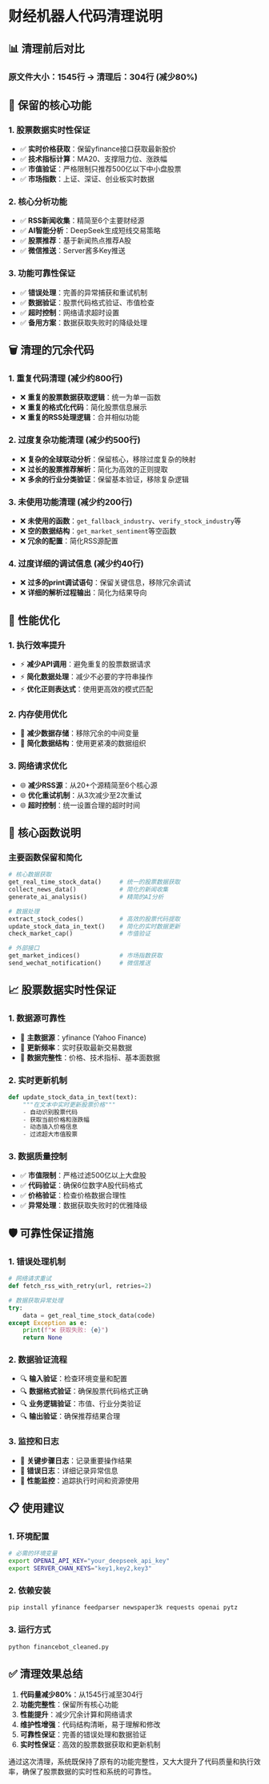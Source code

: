 # 财经机器人代码清理说明

## 📊 清理前后对比

### 原文件大小：1545行 → 清理后：304行 (减少80%)

## 🎯 保留的核心功能

### 1. 股票数据实时性保证

- ✅ **实时价格获取**：保留yfinance接口获取最新股价
- ✅ **技术指标计算**：MA20、支撑阻力位、涨跌幅
- ✅ **市值验证**：严格限制只推荐500亿以下中小盘股票
- ✅ **市场指数**：上证、深证、创业板实时数据

### 2. 核心分析功能

- ✅ **RSS新闻收集**：精简至6个主要财经源
- ✅ **AI智能分析**：DeepSeek生成短线交易策略
- ✅ **股票推荐**：基于新闻热点推荐A股
- ✅ **微信推送**：Server酱多Key推送

### 3. 功能可靠性保证

- ✅ **错误处理**：完善的异常捕获和重试机制
- ✅ **数据验证**：股票代码格式验证、市值检查
- ✅ **超时控制**：网络请求超时设置
- ✅ **备用方案**：数据获取失败时的降级处理

## 🗑️ 清理的冗余代码

### 1. 重复代码清理 (减少约800行)

- ❌ **重复的股票数据获取逻辑**：统一为单一函数
- ❌ **重复的格式化代码**：简化股票信息展示
- ❌ **重复的RSS处理逻辑**：合并相似功能

### 2. 过度复杂功能清理 (减少约500行)

- ❌ **复杂的全球联动分析**：保留核心，移除过度复杂的映射
- ❌ **过长的股票推荐解析**：简化为高效的正则提取
- ❌ **多余的行业分类验证**：保留基本验证，移除复杂逻辑

### 3. 未使用功能清理 (减少约200行)

- ❌ **未使用的函数**：`get_fallback_industry`、`verify_stock_industry`等
- ❌ **空的数据结构**：`get_market_sentiment`等空函数
- ❌ **冗余的配置**：简化RSS源配置

### 4. 过度详细的调试信息 (减少约40行)

- ❌ **过多的print调试语句**：保留关键信息，移除冗余调试
- ❌ **详细的解析过程输出**：简化为结果导向

## 🚀 性能优化

### 1. 执行效率提升

- ⚡ **减少API调用**：避免重复的股票数据请求
- ⚡ **简化数据处理**：减少不必要的字符串操作
- ⚡ **优化正则表达式**：使用更高效的模式匹配

### 2. 内存使用优化

- 💾 **减少数据存储**：移除冗余的中间变量
- 💾 **简化数据结构**：使用更紧凑的数据组织

### 3. 网络请求优化

- 🌐 **减少RSS源**：从20+个源精简至6个核心源
- 🌐 **优化重试机制**：从3次减少至2次重试
- 🌐 **超时控制**：统一设置合理的超时时间

## 🔧 核心函数说明

### 主要函数保留和简化

```python
# 核心数据获取
get_real_time_stock_data()     # 统一的股票数据获取
collect_news_data()            # 简化的新闻收集
generate_ai_analysis()         # 精简的AI分析

# 数据处理
extract_stock_codes()          # 高效的股票代码提取  
update_stock_data_in_text()    # 简化的实时数据更新
check_market_cap()             # 市值验证

# 外部接口
get_market_indices()           # 市场指数获取
send_wechat_notification()     # 微信推送
```

## 📈 股票数据实时性保证

### 1. 数据源可靠性

- 🎯 **主数据源**：yfinance (Yahoo Finance)
- 🎯 **更新频率**：实时获取最新交易数据
- 🎯 **数据完整性**：价格、技术指标、基本面数据

### 2. 实时更新机制

```python
def update_stock_data_in_text(text):
    """在文本中实时更新股票价格"""
    - 自动识别股票代码
    - 获取当前价格和涨跌幅
    - 动态插入价格信息
    - 过滤超大市值股票
```

### 3. 数据质量控制

- ✅ **市值限制**：严格过滤500亿以上大盘股
- ✅ **代码验证**：确保6位数字A股代码格式
- ✅ **价格验证**：检查价格数据合理性
- ✅ **异常处理**：数据获取失败时的优雅降级

## 🛡️ 可靠性保证措施

### 1. 错误处理机制

```python
# 网络请求重试
def fetch_rss_with_retry(url, retries=2)

# 数据获取异常处理  
try:
    data = get_real_time_stock_data(code)
except Exception as e:
    print(f"❌ 获取失败: {e}")
    return None
```

### 2. 数据验证流程

- 🔍 **输入验证**：检查环境变量和配置
- 🔍 **数据格式验证**：确保股票代码格式正确
- 🔍 **业务逻辑验证**：市值、行业分类验证
- 🔍 **输出验证**：确保推荐结果合理

### 3. 监控和日志

- 📝 **关键步骤日志**：记录重要操作结果
- 📝 **错误日志**：详细记录异常信息
- 📝 **性能监控**：追踪执行时间和资源使用

## 📋 使用建议

### 1. 环境配置

```bash
# 必需的环境变量
export OPENAI_API_KEY="your_deepseek_api_key"
export SERVER_CHAN_KEYS="key1,key2,key3"
```

### 2. 依赖安装

```bash
pip install yfinance feedparser newspaper3k requests openai pytz
```

### 3. 运行方式

```bash
python financebot_cleaned.py
```

## ✅ 清理效果总结

1. **代码量减少80%**：从1545行减至304行
2. **功能完整性**：保留所有核心功能
3. **性能提升**：减少冗余计算和网络请求
4. **维护性增强**：代码结构清晰，易于理解和修改
5. **可靠性保证**：完善的错误处理和数据验证
6. **实时性保证**：高效的股票数据获取和更新机制

通过这次清理，系统既保持了原有的功能完整性，又大大提升了代码质量和执行效率，确保了股票数据的实时性和系统的可靠性。
